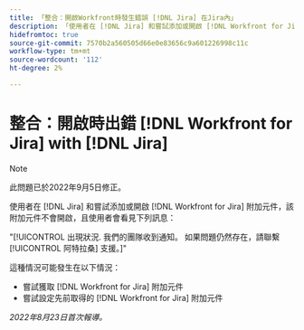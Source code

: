 ```yaml
---
title: 「整合：開啟Workfront時發生錯誤 [!DNL Jira] 在Jira內」
description: 「使用者在 [!DNL Jira] 和嘗試添加或開啟 [!DNL Workfront for Jira] 附加元件，該附加元件不會開啟，且使用者會看見錯誤訊息。」
hidefromtoc: true
source-git-commit: 7570b2a560505d66e0e83656c9a601226998c11c
workflow-type: tm+mt
source-wordcount: '112'
ht-degree: 2%

---
```



# 整合：開啟時出錯 [!DNL Workfront for Jira] with [!DNL Jira]

<!--Becky recheck DNL-->

>[!NOTE]
>
>此問題已於2022年9月5日修正。

使用者在 [!DNL Jira] 和嘗試添加或開啟 [!DNL Workfront for Jira] 附加元件，該附加元件不會開啟，且使用者會看見下列訊息：

&quot;[!UICONTROL 出現狀況. 我們的團隊收到通知。 如果問題仍然存在，請聯繫 [!UICONTROL 阿特拉桑] 支援。]&quot;

這種情況可能發生在以下情況：

* 嘗試獲取 [!DNL Workfront for Jira] 附加元件
* 嘗試設定先前取得的 [!DNL Workfront for Jira] 附加元件

_2022年8月23日首次報導。_

